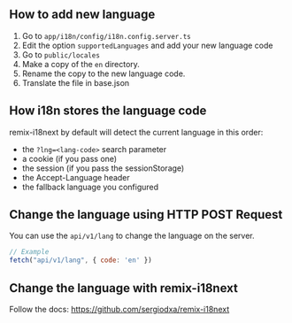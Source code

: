 ## How to add new language
1. Go to `app/i18n/config/i18n.config.server.ts`
2. Edit the option `supportedLanguages` and add your new language code
3. Go to `public/locales`
4. Make a copy of the `en` directory.
5. Rename the copy to the new language code.
6. Translate the file in base.json

## How i18n stores the language code
remix-i18next by default will detect the current language in this order:

- the `?lng=<lang-code>` search parameter
- a cookie (if you pass one)
- the session (if you pass the sessionStorage)
- the Accept-Language header
- the fallback language you configured

## Change the language using HTTP POST Request
You can use the `api/v1/lang` to change the language on the server.

```Javascript
// Example
fetch("api/v1/lang", { code: 'en' })
```

## Change the language with remix-i18next
Follow the docs: https://github.com/sergiodxa/remix-i18next